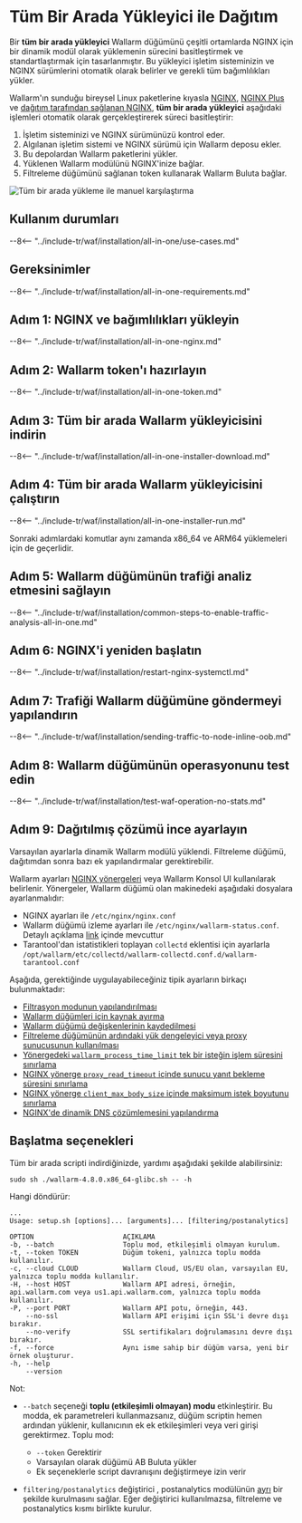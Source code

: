 [img-wl-console-users]:             ../../images/check-user-no-2fa.png
[wallarm-status-instr]:             ../../admin-en/configure-statistics-service.md
[memory-instr]:                     ../../admin-en/configuration-guides/allocate-resources-for-node.md
[waf-directives-instr]:             ../../admin-en/configure-parameters-en.md
[ptrav-attack-docs]:                ../../attacks-vulns-list.md#path-traversal
[attacks-in-ui-image]:           ../../images/admin-guides/test-attacks-quickstart.png
[waf-mode-instr]:                   ../../admin-en/configure-wallarm-mode.md
[logging-instr]:                    ../../admin-en/configure-logging.md
[proxy-balancer-instr]:             ../../admin-en/using-proxy-or-balancer-en.md
[process-time-limit-instr]:         ../../admin-en/configure-parameters-en.md#wallarm_process_time_limit
[configure-proxy-balancer-instr]:   ../../admin-en/configuration-guides/access-to-wallarm-api-via-proxy.md
[update-instr]:                     ../../updating-migrating/nginx-modules.md
[install-postanalytics-docs]:        ../../../admin-en/installation-postanalytics-en/
[dynamic-dns-resolution-nginx]:     ../../admin-en/configure-dynamic-dns-resolution-nginx.md
[waf-mode-recommendations]:          ../../about-wallarm/deployment-best-practices.md#follow-recommended-onboarding-steps
[ip-lists-docs]:                    ../../user-guides/ip-lists/overview.md
[versioning-policy]:                ../../updating-migrating/versioning-policy.md#version-list
[install-postanalytics-instr]:      ../../admin-en/installation-postanalytics-en.md
[waf-installation-instr-latest]:     /installation/nginx/dynamic-module/
[img-node-with-several-instances]:  ../../images/user-guides/nodes/wallarm-node-with-two-instances.png
[img-create-wallarm-node]:      ../../images/user-guides/nodes/create-cloud-node.png
[nginx-custom]:                 ../../faq/nginx-compatibility.md#is-wallarm-filtering-node-compatible-with-the-custom-build-of-nginx
[node-token]:                       ../../quickstart/getting-started.md#deploy-the-wallarm-filtering-node
[api-token]:                        ../../user-guides/settings/api-tokens.md
[platform]:                         ../supported-deployment-options.md
[inline-docs]:                      ../inline/overview.md
[oob-docs]:                         ../oob/overview.md
[oob-advantages-limitations]:       ../oob/overview.md#advantages-and-limitations
[web-server-mirroring-examples]:    ../oob/web-server-mirroring/overview.md#examples-of-web-server-configuration-for-traffic-mirroring
[img-grouped-nodes]:                ../../images/user-guides/nodes/grouped-nodes.png
[wallarm-token-types]:              ../../user-guides/nodes/nodes.md#api-and-node-tokens-for-node-creation
[ip-lists-docs]:                    ../../user-guides/ip-lists/overview.md

# Tüm Bir Arada Yükleyici ile Dağıtım

Bir **tüm bir arada yükleyici** Wallarm düğümünü çeşitli ortamlarda NGINX için bir dinamik modül olarak yüklemenin sürecini basitleştirmek ve standartlaştırmak için tasarlanmıştır. Bu yükleyici işletim sisteminizin ve NGINX sürümlerini otomatik olarak belirler ve gerekli tüm bağımlılıkları yükler.

Wallarm'ın sunduğu bireysel Linux paketlerine kıyasla [NGINX](dynamic-module.md), [NGINX Plus](../nginx-plus.md) ve [dağıtım tarafından sağlanan NGINX](dynamic-module-from-distr.md), **tüm bir arada yükleyici** aşağıdaki işlemleri otomatik olarak gerçekleştirerek süreci basitleştirir:

1. İşletim sisteminizi ve NGINX sürümünüzü kontrol eder.
1. Algılanan işletim sistemi ve NGINX sürümü için Wallarm deposu ekler.
1. Bu depolardan Wallarm paketlerini yükler.
1. Yüklenen Wallarm modülünü NGINX'inize bağlar.
1. Filtreleme düğümünü sağlanan token kullanarak Wallarm Buluta bağlar.

![Tüm bir arada yükleme ile manuel karşılaştırma](../../images/installation-nginx-overview/manual-vs-all-in-one.png)

## Kullanım durumları

--8<-- "../include-tr/waf/installation/all-in-one/use-cases.md"

## Gereksinimler

--8<-- "../include-tr/waf/installation/all-in-one-requirements.md"

## Adım 1: NGINX ve bağımlılıkları yükleyin

--8<-- "../include-tr/waf/installation/all-in-one-nginx.md"

## Adım 2: Wallarm token'ı hazırlayın

--8<-- "../include-tr/waf/installation/all-in-one-token.md"

## Adım 3: Tüm bir arada Wallarm yükleyicisini indirin

--8<-- "../include-tr/waf/installation/all-in-one-installer-download.md"

## Adım 4: Tüm bir arada Wallarm yükleyicisini çalıştırın

--8<-- "../include-tr/waf/installation/all-in-one-installer-run.md"

Sonraki adımlardaki komutlar aynı zamanda x86_64 ve ARM64 yüklemeleri için de geçerlidir.

## Adım 5: Wallarm düğümünün trafiği analiz etmesini sağlayın

--8<-- "../include-tr/waf/installation/common-steps-to-enable-traffic-analysis-all-in-one.md"

## Adım 6: NGINX'i yeniden başlatın

--8<-- "../include-tr/waf/installation/restart-nginx-systemctl.md"

## Adım 7: Trafiği Wallarm düğümüne göndermeyi yapılandırın

--8<-- "../include-tr/waf/installation/sending-traffic-to-node-inline-oob.md"

## Adım 8: Wallarm düğümünün operasyonunu test edin

--8<-- "../include-tr/waf/installation/test-waf-operation-no-stats.md"

## Adım 9: Dağıtılmış çözümü ince ayarlayın

Varsayılan ayarlarla dinamik Wallarm modülü yüklendi. Filtreleme düğümü, dağıtımdan sonra bazı ek yapılandırmalar gerektirebilir.

Wallarm ayarları [NGINX yönergeleri](../../admin-en/configure-parameters-en.md) veya Wallarm Konsol UI kullanılarak belirlenir. Yönergeler, Wallarm düğümü olan makinedeki aşağıdaki dosyalara ayarlanmalıdır:

* NGINX ayarları ile `/etc/nginx/nginx.conf` 
* Wallarm düğümü izleme ayarları ile `/etc/nginx/wallarm-status.conf`. Detaylı açıklama [link][wallarm-status-instr] içinde mevcuttur
* Tarantool'dan istatistikleri toplayan `collectd` eklentisi için ayarlarla `/opt/wallarm/etc/collectd/wallarm-collectd.conf.d/wallarm-tarantool.conf`

Aşağıda, gerektiğinde uygulayabileceğiniz tipik ayarların birkaçı bulunmaktadır:

* [Filtrasyon modunun yapılandırılması][waf-mode-instr]
* [Wallarm düğümleri için kaynak ayırma][memory-instr]
* [Wallarm düğümü değişkenlerinin kaydedilmesi][logging-instr]
* [Filtreleme düğümünün ardındaki yük dengeleyici veya proxy sunucusunun kullanılması][proxy-balancer-instr]
* [Yönergedeki `wallarm_process_time_limit` tek bir isteğin işlem süresini sınırlama][process-time-limit-instr]
* [NGINX yönerge `proxy_read_timeout` içinde sunucu yanıt bekleme süresini sınırlama](https://nginx.org/en/docs/http/ngx_http_proxy_module.html#proxy_read_timeout)
* [NGINX yönerge `client_max_body_size` içinde maksimum istek boyutunu sınırlama](https://nginx.org/en/docs/http/ngx_http_core_module.html#client_max_body_size)
* [NGINX'de dinamik DNS çözümlemesini yapılandırma][dynamic-dns-resolution-nginx]

## Başlatma seçenekleri

Tüm bir arada scripti indirdiğinizde, yardımı aşağıdaki şekilde alabilirsiniz:

```
sudo sh ./wallarm-4.8.0.x86_64-glibc.sh -- -h
```

Hangi döndürür:

```
...
Usage: setup.sh [options]... [arguments]... [filtering/postanalytics]

OPTION                      AÇIKLAMA
-b, --batch                 Toplu mod, etkileşimli olmayan kurulum.
-t, --token TOKEN           Düğüm tokeni, yalnızca toplu modda kullanılır.
-c, --cloud CLOUD           Wallarm Cloud, US/EU olan, varsayılan EU, yalnızca toplu modda kullanılır.
-H, --host HOST             Wallarm API adresi, örneğin, api.wallarm.com veya us1.api.wallarm.com, yalnızca toplu modda kullanılır.
-P, --port PORT             Wallarm API potu, örneğin, 443.
    --no-ssl                Wallarm API erişimi için SSL'i devre dışı bırakır.
    --no-verify             SSL sertifikaları doğrulamasını devre dışı bırakır.
-f, --force                 Aynı isme sahip bir düğüm varsa, yeni bir örnek oluşturur.
-h, --help
    --version
```

Not:

* `--batch` seçeneği **toplu (etkileşimli olmayan) modu** etkinleştirir. Bu modda, ek parametreleri kullanmazsanız, düğüm scriptin hemen ardından yüklenir, kullanıcının ek ek etkileşimleri veya veri girişi gerektirmez. Toplu mod:
 
    * `--token` Gerektirir
    * Varsayılan olarak düğümü AB Buluta yükler
    * Ek seçeneklerle script davranışını değiştirmeye izin verir

* `filtering/postanalytics` değiştirici , postanalytics modülünün [ayrı](../../admin-en/installation-postanalytics-en.md#postanalytics-module-installation-via-all-in-one-installation-script) bir şekilde kurulmasını sağlar. Eğer değiştirici kullanılmazsa, filtreleme ve postanalytics kısmı birlikte kurulur.